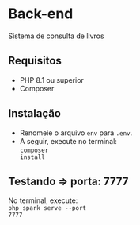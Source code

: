 # Back-end
Sistema de consulta de livros

## Requisitos
- PHP 8.1 ou superior
- Composer

## Instalação
- Renomeie o arquivo <code>env</code> para <code>.env</code>.
- A seguir, execute no terminal:<br>
<code>composer install</code>

## Testando => porta: 7777
No terminal, execute:<br>
<code>php spark serve --port 7777</code>